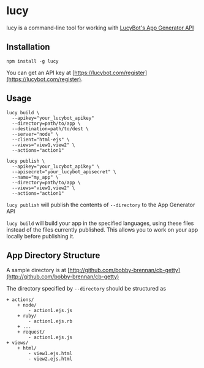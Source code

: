 # lucy
lucy is a command-line tool for working with [LucyBot's App Generator API](https://lucybot.com/)

## Installation
```
npm install -g lucy
```

You can get an API key at [https://lucybot.com/register](https://lucybot.com/register).

## Usage
```
lucy build \
  --apikey="your_lucybot_apikey"
  --directory=path/to/app \
  --destination=path/to/dest \
  --server="node" \
  --client="html-ejs" \
  --views="view1,view2" \
  --actions="action1"
  
lucy publish \
  --apikey="your_lucybot_apikey" \
  --apisecret="your_lucybot_apisecret" \
  --name="my_app" \
  --directory=path/to/app \
  --views="view1,view2" \
  --actions="action1"
```

`lucy publish` will publish the contents of `--directory` to the App Generator API

`lucy build` will build your app in the specified languages, using these files instead of the files currently published. This allows you to work on your app locally before publishing it.

## App Directory Structure
A sample directory is at [http://github.com/bobby-brennan/cb-getty](http://github.com/bobby-brennan/cb-getty)

The directory specified by `--directory` should be structured as

```
+ actions/
    + node/
        - action1.ejs.js
    + ruby/
        - action1.ejs.rb
    + ...
    + request/
        - action1.ejs.js
+ views/
    + html/
        - view1.ejs.html
        - view2.ejs.html
```
